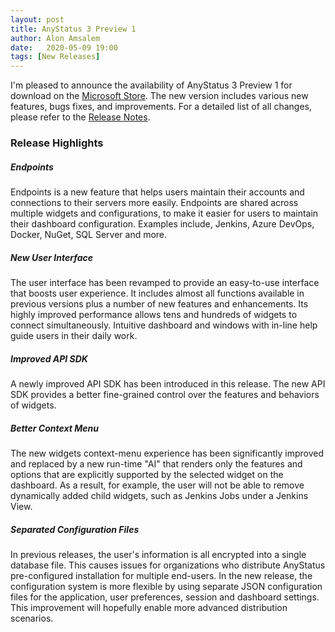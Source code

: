 ```yaml
---
layout: post
title: AnyStatus 3 Preview 1
author: Alon Amsalem
date:   2020-05-09 19:00
tags: [New Releases]
---
```


I'm pleased to announce the availability of AnyStatus 3 Preview 1 for download on the [Microsoft Store](https://www.microsoft.com/en-us/p/anystatus/9p044vpk62sb). The new version includes various new features, bugs fixes, and improvements. For a detailed list of all changes, please refer to the [Release Notes](/docs/release-notes).

### Release Highlights

##### Endpoints

Endpoints is a new feature that helps users maintain their accounts and connections to their servers more easily. Endpoints are shared across multiple widgets and configurations, to make it easier for users to maintain their dashboard configuration. Examples include, Jenkins, Azure DevOps, Docker, NuGet, SQL Server and more.

##### New User Interface

The user interface has been revamped to provide an easy-to-use interface that boosts user experience. It includes almost all functions available in previous versions plus a number of new features and enhancements. Its highly improved performance allows tens and hundreds of widgets to connect simultaneously. Intuitive dashboard and windows with in-line help guide users in their daily work.

##### Improved API SDK

A newly improved API SDK has been introduced in this release. The new API SDK provides a better fine-grained control over the features and behaviors of widgets.

##### Better Context Menu

The new widgets context-menu experience has been significantly improved and replaced by a new run-time "AI" that renders only the features and options that are explicitly supported by the selected widget on the dashboard. As a result, for example, the user will not be able to remove dynamically added child widgets, such as Jenkins Jobs under a Jenkins View.

##### Separated Configuration Files

In previous releases, the user's information is all encrypted into a single database file. This causes issues for organizations who distribute AnyStatus pre-configured installation for multiple end-users. In the new release, the configuration system is more flexible by using separate JSON configuration files for the application, user preferences, session and dashboard settings. This improvement will hopefully enable more advanced distribution scenarios.
